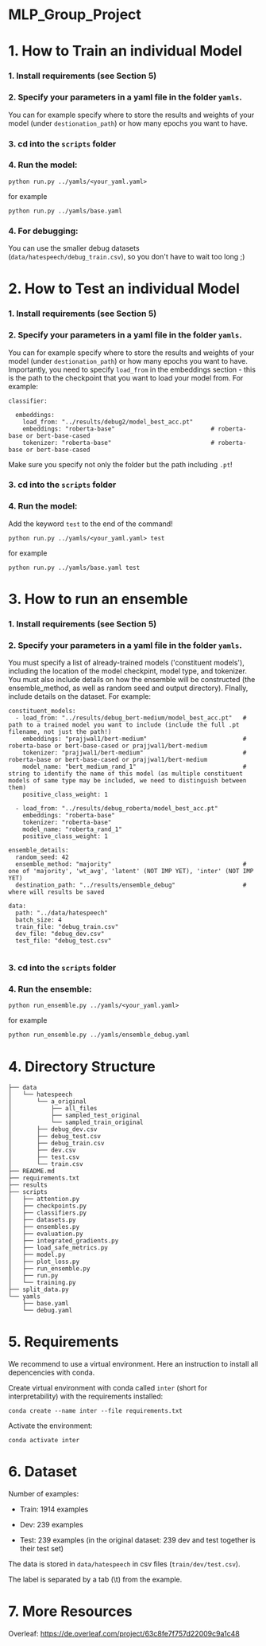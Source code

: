 # MLP_Group_Project

# 1. How to Train an individual Model
### 1. Install requirements (see Section 5)

### 2. Specify your parameters in a yaml file in the folder `yamls`.

You can for example specify where to store the results and weights of your model (under `destionation_path`) or how many epochs you want to have.


### 3. cd into the `scripts` folder 
### 4. Run the model: 
```
python run.py ../yamls/<your_yaml.yaml>
```
for example 
```
python run.py ../yamls/base.yaml
```
### 4. For debugging:
You can use the smaller debug datasets (`data/hatespeech/debug_train.csv`), so you don't have to wait too long ;)

# 2. How to Test an individual Model
### 1. Install requirements (see Section 5)

### 2. Specify your parameters in a yaml file in the folder `yamls`.

You can for example specify where to store the results and weights of your model (under `destionation_path`) or how many epochs you want to have. Importantly, you need to specify `load_from` in the embeddings section - this is the path to the checkpoint that you want to load your model from. 
For example:
```
classifier:

  embeddings:
    load_from: "../results/debug2/model_best_acc.pt"
    embeddings: "roberta-base"                           # roberta-base or bert-base-cased
    tokenizer: "roberta-base"                            # roberta-base or bert-base-cased
```
Make sure you specify not only the folder but the path including `.pt`!

### 3. cd into the `scripts` folder 
### 4. Run the model: 
Add the keyword `test` to the end of the command!
```
python run.py ../yamls/<your_yaml.yaml> test
```
for example 
```
python run.py ../yamls/base.yaml test
```


# 3. How to run an ensemble
### 1. Install requirements (see Section 5)

### 2. Specify your parameters in a yaml file in the folder `yamls`.

You must specify a list of already-trained models ('constituent models'), including the location of the model checkpint, model type, and tokenizer.
You must also include details on how the ensemble will be constructed (the ensemble_method, as well as random seed and output directory).
FInally, include details on the dataset.
For example:
```
constituent_models:
  - load_from: "../results/debug_bert-medium/model_best_acc.pt"   # path to a trained model you want to include (include the full .pt filename, not just the path!)
    embeddings: "prajjwal1/bert-medium"                           # roberta-base or bert-base-cased or prajjwal1/bert-medium
    tokenizer: "prajjwal1/bert-medium"                            # roberta-base or bert-base-cased or prajjwal1/bert-medium
    model_name: "bert_medium_rand_1"                              # string to identify the name of this model (as multiple constituent models of same type may be included, we need to distinguish between them)
    positive_class_weight: 1
    
  - load_from: "../results/debug_roberta/model_best_acc.pt"
    embeddings: "roberta-base"
    tokenizer: "roberta-base"
    model_name: "roberta_rand_1"
    positive_class_weight: 1

ensemble_details:
  random_seed: 42
  ensemble_method: "majority"                                     # one of 'majority', 'wt_avg', 'latent' (NOT IMP YET), 'inter' (NOT IMP YET)
  destination_path: "../results/ensemble_debug"                   # where will results be saved
    
data:
  path: "../data/hatespeech"
  batch_size: 4
  train_file: "debug_train.csv"
  dev_file: "debug_dev.csv"
  test_file: "debug_test.csv"
  
```

### 3. cd into the `scripts` folder 
### 4. Run the ensemble: 
```
python run_ensemble.py ../yamls/<your_yaml.yaml>
```
for example 
```
python run_ensemble.py ../yamls/ensemble_debug.yaml
```



# 4. Directory Structure
```
├── data
│   └── hatespeech
│       └── a_original
│           ├── all_files
│           ├── sampled_test_original
│           └── sampled_train_original
│       ├── debug_dev.csv
│       ├── debug_test.csv
│       ├── debug_train.csv
│       ├── dev.csv
│       ├── test.csv
│       └── train.csv
├── README.md
├── requirements.txt
├── results
├── scripts
│   ├── attention.py
│   ├── checkpoints.py
│   ├── classifiers.py
│   ├── datasets.py
│   ├── ensembles.py
│   ├── evaluation.py
│   ├── integrated_gradients.py
│   ├── load_safe_metrics.py
│   ├── model.py
│   ├── plot_loss.py
│   ├── run_ensemble.py
│   ├── run.py
│   └── training.py
├── split_data.py
└── yamls
    ├── base.yaml
    └── debug.yaml
```

# 5. Requirements
 We recommend to use a virtual environment. 
Here an instruction to install all depencencies with conda.

Create virtual environment with conda called `inter` (short for interpretability) with the requirements installed:

```
conda create --name inter --file requirements.txt
```

Activate the environment:
```
conda activate inter
```

# 6. Dataset
Number of examples:
- Train: 1914 examples

- Dev: 239 examples 

- Test: 239 examples (in the original dataset: 239 dev and test together is their test set)

The data is stored in `data/hatespeech` in csv files (`train/dev/test.csv`). 

The label is separated by a tab (\t) from the example.

# 7. More Resources

Overleaf: https://de.overleaf.com/project/63c8fe7f757d22009c9a1c48
